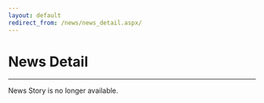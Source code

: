```yaml
---
layout: default
redirect_from: /news/news_detail.aspx/
---
```


# News Detail

***

News Story is no longer available.
